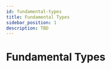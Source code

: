 ```yaml
---
id: fundamental-types
title: Fundamental Types
sidebar_position: 1
description: TBD
---
```


# Fundamental Types
